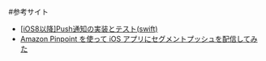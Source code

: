 #参考サイト
- <a href="https://qiita.com/k-yamada-github/items/258aec32a0d5b514f1cf">[iOS8以降]Push通知の実装とテスト(swift)</a>
- <a href="https://dev.classmethod.jp/cloud/aws/amazon-pinpoint-ios/">Amazon Pinpoint を使って iOS アプリにセグメントプッシュを配信してみた</a>